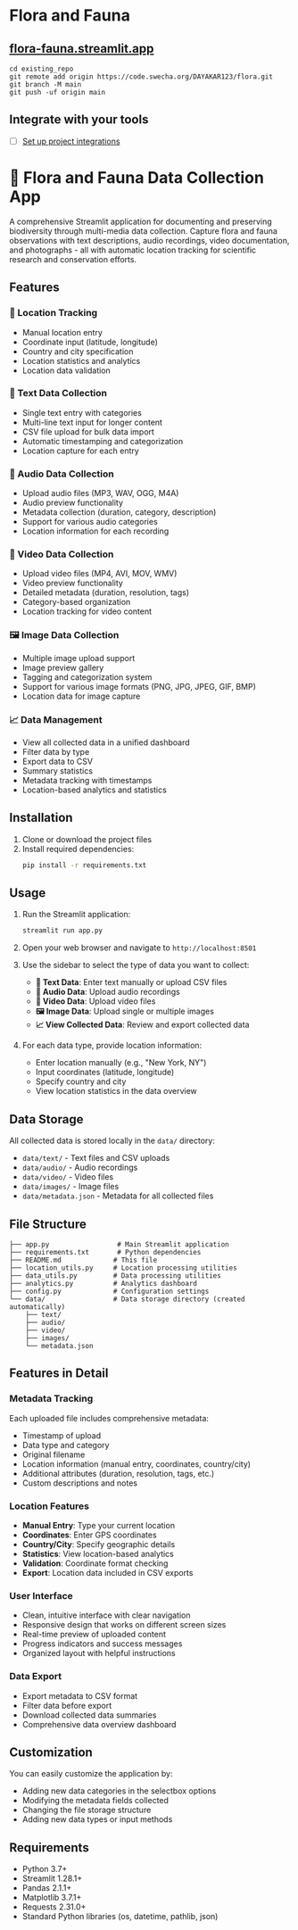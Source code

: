 
# Flora and Fauna

## [flora-fauna.streamlit.app](https://flora-fauna.streamlit.app/)



```
cd existing_repo
git remote add origin https://code.swecha.org/DAYAKAR123/flora.git
git branch -M main
git push -uf origin main
```

## Integrate with your tools

- [ ] [Set up project integrations](https://code.swecha.org/DAYAKAR123/flora/-/settings/integrations)


# 🌿 Flora and Fauna Data Collection App

A comprehensive Streamlit application for documenting and preserving biodiversity through multi-media data collection. Capture flora and fauna observations with text descriptions, audio recordings, video documentation, and photographs - all with automatic location tracking for scientific research and conservation efforts.

## Features

### 📍 Location Tracking
- Manual location entry
- Coordinate input (latitude, longitude)
- Country and city specification
- Location statistics and analytics
- Location data validation

### 📝 Text Data Collection
- Single text entry with categories
- Multi-line text input for longer content
- CSV file upload for bulk data import
- Automatic timestamping and categorization
- Location capture for each entry

### 🎵 Audio Data Collection
- Upload audio files (MP3, WAV, OGG, M4A)
- Audio preview functionality
- Metadata collection (duration, category, description)
- Support for various audio categories
- Location information for each recording

### 🎥 Video Data Collection
- Upload video files (MP4, AVI, MOV, WMV)
- Video preview functionality
- Detailed metadata (duration, resolution, tags)
- Category-based organization
- Location tracking for video content

### 🖼️ Image Data Collection
- Multiple image upload support
- Image preview gallery
- Tagging and categorization system
- Support for various image formats (PNG, JPG, JPEG, GIF, BMP)
- Location data for image capture

### 📈 Data Management
- View all collected data in a unified dashboard
- Filter data by type
- Export data to CSV
- Summary statistics
- Metadata tracking with timestamps
- Location-based analytics and statistics

## Installation

1. Clone or download the project files
2. Install required dependencies:
   ```bash
   pip install -r requirements.txt
   ```

## Usage

1. Run the Streamlit application:
   ```bash
   streamlit run app.py
   ```

2. Open your web browser and navigate to `http://localhost:8501`

3. Use the sidebar to select the type of data you want to collect:
   - **📝 Text Data**: Enter text manually or upload CSV files
   - **🎵 Audio Data**: Upload audio recordings
   - **🎥 Video Data**: Upload video files
   - **🖼️ Image Data**: Upload single or multiple images
   - **📈 View Collected Data**: Review and export collected data

4. For each data type, provide location information:
   - Enter location manually (e.g., "New York, NY")
   - Input coordinates (latitude, longitude)
   - Specify country and city
   - View location statistics in the data overview

## Data Storage

All collected data is stored locally in the `data/` directory:
- `data/text/` - Text files and CSV uploads
- `data/audio/` - Audio recordings
- `data/video/` - Video files
- `data/images/` - Image files
- `data/metadata.json` - Metadata for all collected files

## File Structure

```
├── app.py                 # Main Streamlit application
├── requirements.txt       # Python dependencies
├── README.md             # This file
├── location_utils.py     # Location processing utilities
├── data_utils.py         # Data processing utilities
├── analytics.py          # Analytics dashboard
├── config.py             # Configuration settings
└── data/                 # Data storage directory (created automatically)
    ├── text/
    ├── audio/
    ├── video/
    ├── images/
    └── metadata.json
```

## Features in Detail

### Metadata Tracking
Each uploaded file includes comprehensive metadata:
- Timestamp of upload
- Data type and category
- Original filename
- Location information (manual entry, coordinates, country/city)
- Additional attributes (duration, resolution, tags, etc.)
- Custom descriptions and notes

### Location Features
- **Manual Entry**: Type your current location
- **Coordinates**: Enter GPS coordinates
- **Country/City**: Specify geographic details
- **Statistics**: View location-based analytics
- **Validation**: Coordinate format checking
- **Export**: Location data included in CSV exports

### User Interface
- Clean, intuitive interface with clear navigation
- Responsive design that works on different screen sizes
- Real-time preview of uploaded content
- Progress indicators and success messages
- Organized layout with helpful instructions

### Data Export
- Export metadata to CSV format
- Filter data before export
- Download collected data summaries
- Comprehensive data overview dashboard

## Customization

You can easily customize the application by:
- Adding new data categories in the selectbox options
- Modifying the metadata fields collected
- Changing the file storage structure
- Adding new data types or input methods

## Requirements

- Python 3.7+
- Streamlit 1.28.1+
- Pandas 2.1.1+
- Matplotlib 3.7.1+
- Requests 2.31.0+
- Standard Python libraries (os, datetime, pathlib, json)







